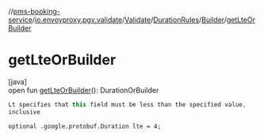 //[pms-booking-service](../../../../../index.md)/[io.envoyproxy.pgv.validate](../../../index.md)/[Validate](../../index.md)/[DurationRules](../index.md)/[Builder](index.md)/[getLteOrBuilder](get-lte-or-builder.md)

# getLteOrBuilder

[java]\
open fun [getLteOrBuilder](get-lte-or-builder.md)(): DurationOrBuilder

```kotlin
Lt specifies that this field must be less than the specified value,
inclusive

```
`optional .google.protobuf.Duration lte = 4;`